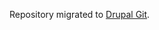 Repository migrated to [Drupal Git](https://www.drupal.org/project/live_chat_for_drupal/git-instructions).